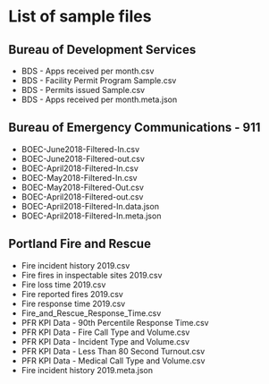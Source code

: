 
# List of sample files

## Bureau of Development Services
* BDS - Apps received per month.csv
* BDS - Facility Permit Program Sample.csv
* BDS - Permits issued Sample.csv
* BDS - Apps received per month.meta.json


## Bureau of Emergency Communications - 911
* BOEC-June2018-Filtered-In.csv
* BOEC-June2018-Filtered-out.csv
* BOEC-April2018-Filtered-In.csv
* BOEC-May2018-Filtered-In.csv
* BOEC-May2018-Filtered-Out.csv 
* BOEC-April2018-Filtered-out.csv 
* BOEC-April2018-Filtered-In.data.json 
* BOEC-April2018-Filtered-In.meta.json 

## Portland Fire and Rescue
* Fire incident history 2019.csv
* Fire fires in inspectable sites 2019.csv
* Fire loss  time 2019.csv
* Fire reported fires 2019.csv
* Fire response time 2019.csv
* Fire_and_Rescue_Response_Time.csv
* PFR KPI Data - 90th Percentile Response Time.csv
* PFR KPI Data - Fire Call Type and Volume.csv
* PFR KPI Data - Incident Type and Volume.csv
* PFR KPI Data - Less Than 80 Second Turnout.csv
* PFR KPI Data - Medical Call Type and Volume.csv
* Fire incident history 2019.meta.json

